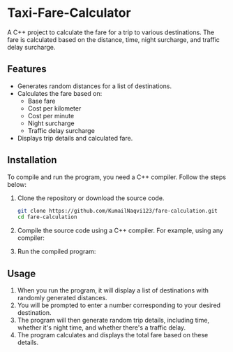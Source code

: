 # Taxi-Fare-Calculator
A C++ project to calculate the fare for a trip to various destinations. The fare is calculated based on the distance, time, night surcharge, and traffic delay surcharge.

## Features

- Generates random distances for a list of destinations.
- Calculates the fare based on:
  - Base fare
  - Cost per kilometer
  - Cost per minute
  - Night surcharge
  - Traffic delay surcharge
- Displays trip details and calculated fare.

## Installation

To compile and run the program, you need a C++ compiler. Follow the steps below:

1. Clone the repository or download the source code.

    ```sh
    git clone https://github.com/KumailNaqvi123/fare-calculation.git
    cd fare-calculation
    ```

2. Compile the source code using a C++ compiler. For example, using any compiler:
3. Run the compiled program:

## Usage

1. When you run the program, it will display a list of destinations with randomly generated distances.
2. You will be prompted to enter a number corresponding to your desired destination.
3. The program will then generate random trip details, including time, whether it's night time, and whether there's a traffic delay.
4. The program calculates and displays the total fare based on these details.
